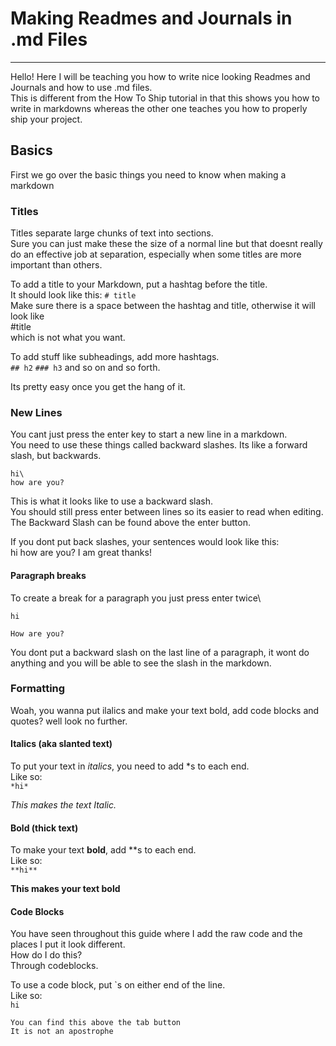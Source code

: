 # Making Readmes and Journals in .md Files
---

Hello! Here I will be teaching you how to write nice looking Readmes and Journals and how to use .md files.\
This is different from the How To Ship tutorial in that this shows you how to write in markdowns whereas the other one teaches you how to properly ship your project.

## Basics

First we go over the basic things you need to know when making a markdown

### Titles

Titles separate large chunks of text into sections.\
Sure you can just make these the size of a normal line but that doesnt really do an effective job at separation, especially when some titles are more important than others.

To add a title to your Markdown, put a hashtag before the title.\
It should look like this: `# title`\
Make sure there is a space between the hashtag and title, otherwise it will look like\
#title\
which is not what you want.

To add stuff like subheadings, add more hashtags.\
`## h2` `### h3` and so on and so forth.

Its pretty easy once you get the hang of it.

### New Lines

You cant just press the enter key to start a new line in a markdown.\
You need to use these things called backward slashes. Its like a forward slash, but backwards.

```
hi\
how are you?
```
This is what it looks like to use a backward slash.\
You should still press enter between lines so its easier to read when editing.\
The Backward Slash can be found above the enter button.

If you dont put back slashes, your sentences would look like this:\
hi
how are you?
I am great thanks!

#### Paragraph breaks

To create a break for a paragraph you just press enter twice\
```
hi

How are you?
```
You dont put a backward slash on the last line of a paragraph, it wont do anything and you will be able to see the slash in the markdown.

### Formatting

Woah, you wanna put ilalics and make your text bold, add code blocks and quotes? well look no further.

#### Italics (aka slanted text)

To put your text in *italics*, you need to add *s to each end.\
Like so:\
`*hi*`

*This makes the text Italic.*

#### Bold (thick text)

To make your text **bold**, add **s to each end.\
Like so:\
`**hi**`

**This makes your text bold**

#### Code Blocks

You have seen throughout this guide where I add the raw code and the places I put it look different.\
How do I do this?\
Through codeblocks.

To use a code block, put `s on either end of the line.\
Like so:\
``hi``

`You can find this above the tab button`\
`It is not an apostrophe`


